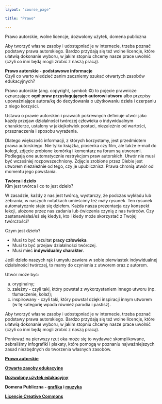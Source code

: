```yaml
---
layout: "course_page"

title: "Prawo"

---
```


<div class="text-center screen-title">
Prawo autorskie, wolne licencje, dozwolony użytek, domena publiczna
</div>

<div class="screen-content">
  
  <p>Aby tworzyć własne zasoby i udostępniać je w internecie, trzeba poznać podstawy prawa autorskiego. Bardzo przydają się też wolne licencje, które ułatwią dokonanie wyboru, w jakim stopniu chcemy nasze prace uwolnić (czyli co inni będą mogli zrobić z naszą pracą). </p>
  
  <p><strong>Prawo autorskie - podstawowe informacje</strong> <br> Czyli co warto wiedzieć zanim zaczniemy szukać otwartych zasobów edukacyjnych?</p>
  <p>Prawo autorskie (ang. copyright, symbol: ©) to pojęcie prawnicze oznaczające <strong>ogół praw przysługujących autorowi utworu</strong> albo przepisy upoważniające autora/kę do decydowania o użytkowaniu dzieła i czerpaniu z niego korzyści.</p>
  <p>Ustawa o prawie autorskim i prawach pokrewnych definiuje utwór jako każdy przejaw działalności twórczej człowieka o indywidualnym charakterze, ustalony w jakiejkolwiek postaci, niezależnie od wartości, przeznaczenia i sposobu wyrażenia.</p>
  <p>Dlatego większość informacji, z których korzystamy, jest przedmiotem prawa autorskiego. Nie tylko książka, piosenka czy film, ale także e-mail do kolegi, zdjęcie zrobione komórką i komentarz na forum są utworami. Podlegają one automatycznie restrykcjom praw autorskich. Utwór nie musi być wcześniej rozpowszechniony. Zdjęcie zrobione przez Ciebie jest utworem niezależnie od tego, czy je upublicznisz. Prawa chronią utwór od momentu jego powstania.</p>
  <p><strong>Twórca i dzieło</strong> <br> Kim jest twórca i co to jest dzieło?</p>
  <p>W zasadzie, każdy z nas jest twórcą, wystarczy, że podczas wykładu lub zebrania, w naszych notatkach umieścimy też mały rysunek. Ten rysunek automatycznie staje się dziełem. Każda nasza prezentacja czy konspekt lekcji, ułożone przez nas zadania lub ćwiczenia czynią z nas twórców. Czy zastanawiałaś/eś się kiedyś, kto i kiedy może skorzystać z Twojej twórczości?</p>
  <p>Czym jest dzieło?</p>
  <p>
      <ul>
        <li class="bullet">Musi to być rezultat <strong>pracy człowieka</strong>.</li>
        <li class="bullet">Musi to być przejaw działalności twórczej.</li>
        <li class="bullet">Musi mieć <strong>indywidualny charakter</strong>.</li>
        </ul>
        </p>
  <p>Jeśli dzieło naszych rąk i umysłu zawiera w sobie pierwiastek indywidualnej działalności twórczej, to mamy do czynienia z utworem oraz z autorem.</p>
  <p>Utwór może być:</p>
  <p>
      <ol>
        <li type="a">oryginalny;</li>
        <li type="a">zależny - czyli taki, który powstał z wykorzystaniem innego utworu (np. tłumaczenie, kolaż);</li>
        <li type="a">inspirowany - czyli taki, który powstał dzięki inspiracji innym utworem (w tę kategorię wpada również parodia i pastisz).</li>
        </ol></p>
  
  
  <p></p>
  <p></p>
  <p></p>
  <p></p>
  
  <p>
  Aby tworzyć własne zasoby i udostępniać je w internecie, trzeba poznać podstawy prawa autorskiego. Bardzo przydają się też wolne licencje, które ułatwią dokonanie wyboru, w jakim stopniu chcemy nasze prace uwolnić (czyli co inni będą mogli zrobić z naszą pracą).
  </p>
  
  <p>
  Ponieważ na pierwszy rzut oka może się to wydawać skomplikowane, zebraliśmy infografiki i plakaty, które pomogą w poznaniu najważniejszych zasad niezbędnych do tworzenia własnych zasobów.
  </p>
  
  <p>
  <a class="content-link" target="_blank" href="https://ngoteka.pl/bitstream/handle/item/206/infograf_prawa_autorskie_kolor.jpg?sequence=13"><strong>Prawo autorskie</strong></a>
  </p>
  
  <p>
  <a class="content-link" target="_blank" href="https://creativecommons.pl/wp-content/uploads/2015/03/OERweek_poster_pl.pdf"> <strong>Otwarte zasoby edukacyjne</strong></a>
  </p>
  
  <p>
  <a class="content-link" target="_blank" href="https://centrumcyfrowe.pl/czytelnia/dozwolony-uzytek-w-edukacji-infografika/"> <strong>Dozwolony użytek edukacyjny</strong></a>
  </p>
  
  <p>
  <strong>Domena Publiczna - <a class="content-link" target="_blank" href="https://ngoteka.pl/bitstream/handle/item/333/swoboda%20uzycia_grafika.jpg?sequence=3">grafika</a> i <a class="content-link" target="_blank" href="https://ngoteka.pl/bitstream/handle/item/332/swoboda%20uzycia_muzyka.jpg?sequence=3">muzyka</a></strong>
  </p>
  
  <p>
  <a class="content-link" target="_blank" href="https://otwartezasoby.pl/wp-content/uploads/2016/07/CC_licencje_plakat_A2_ikony.pdf"><strong>Licencje Creative Commons</strong></a>
  </p>

</div> 


